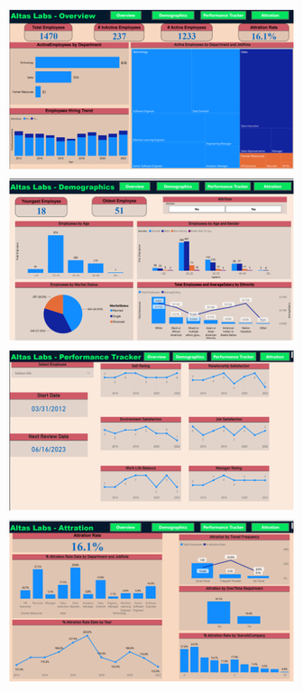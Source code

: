 ![img](https://github.com/Ereh11/HR-Data-Analytics/blob/main/Resources/Overview.png)

![img](https://github.com/Ereh11/HR-Data-Analytics/blob/main/Resources/Demographics.png)

![img](https://github.com/Ereh11/HR-Data-Analytics/blob/main/Resources/PT.png)

![img](https://github.com/Ereh11/HR-Data-Analytics/blob/main/Resources/Attration.png)
